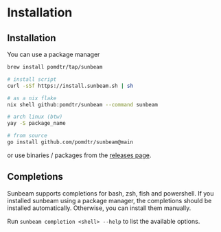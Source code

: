 # Installation

## Installation

You can use a package manager

```bash
brew install pomdtr/tap/sunbeam

# install script
curl -sSf https://install.sunbeam.sh | sh

# as a nix flake
nix shell github:pomdtr/sunbeam --command sunbeam

# arch linux (btw)
yay -S package_name

# from source
go install github.com/pomdtr/sunbeam@main
```

or use binaries / packages from the [releases page](https://github.com/pomdtr/sunbeam/releases/latest).

## Completions

Sunbeam supports completions for bash, zsh, fish and powershell. If you installed sunbeam using a package manager, the completions should be installed automatically. Otherwise, you can install them manually.

Run `sunbeam completion <shell> --help` to list the available options.
